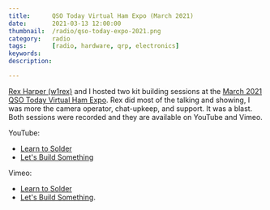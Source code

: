 ```yaml
---
title: 		QSO Today Virtual Ham Expo (March 2021)
date: 		2021-03-13 12:00:00
thumbnail: 	/radio/qso-today-expo-2021.png
category: 	radio
tags: 		[radio, hardware, qrp, electronics]
keywords:   
description: 

---
```

[Rex Harper (w1rex)](http://qrpme.com) and I hosted two kit building sessions at the [March 2021 QSO Today Virtual Ham Expo](https://www.qsotodayhamexpo.com/mar21home.html). Rex did most of the talking and showing, I was more the camera operator, chat-upkeep, and support. It was a blast. Both sessions were recorded and they are available on YouTube and Vimeo.

YouTube:

* [Learn to Solder](https://www.youtube.com/watch?v=DRje4RwCPR4)
* [Let's Build Something](https://www.youtube.com/watch?v=DRje4RwCPR4)

Vimeo:

* [Learn to Solder](https://player.vimeo.com/play/2456011812?s=524248479_1638772158_a33f85ef5a5655729e2b8feb275c3fbd&loc=external&context=Vimeo%5CController%5CApi%5CResources%5CVideoController.&download=1&filename=Learn+to+Solder+Workshop%2C++Rex+Harper+W1REX174.mp4)
* [Let's Build Something](https://player.vimeo.com/play/2450328694?s=523482902_1638772159_c07e19bff2f04d688fed377895eb51be&loc=external&context=Vimeo%5CController%5CApi%5CResources%5CVideoController.&download=1&filename=Let%27s+BUILD+something%21++Rex+Harper+W1REX174.mp4). 

